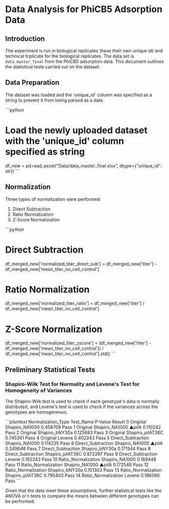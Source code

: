 # Data Analysis for PhiCB5 Adsorption Data

## Introduction

The experiment is run in biological replicates (have their own unique id) and technical triplicate for the biological replicates. 
The data set is `data_master_final` from the PhiCB5 adsorption data. This document outlines the statistical tests carried out on the dataset.

## Data Preparation

The dataset was loaded and the 'unique_id' column was specified as a string to prevent it from being parsed as a date.

\```python
# Load the newly uploaded dataset with the 'unique_id' column specified as string
df_new = pd.read_excel("Data/data_master_final.xlsx", dtype={"unique_id": str})
\```

## Normalization

Three types of normalization were performed:

1. Direct Subtraction
2. Ratio Normalization
3. Z-Score Normalization

\```python
# Direct Subtraction
df_merged_new['normalized_titer_direct_sub'] = df_merged_new['titer'] - df_merged_new['mean_titer_no_cell_control']

# Ratio Normalization
df_merged_new['normalized_titer_ratio'] = df_merged_new['titer'] / df_merged_new['mean_titer_no_cell_control']

# Z-Score Normalization
df_merged_new['normalized_titer_zscore'] = (df_merged_new['titer'] - df_merged_new['mean_titer_no_cell_control']) / df_merged_new['mean_titer_no_cell_control'].std()
\```

## Preliminary Statistical Tests

### Shapiro-Wilk Test for Normality and Levene's Test for Homogeneity of Variances

The Shapiro-Wilk test is used to check if each genotype's data is normally distributed, and Levene's test is used to check if the variances across the genotypes are homogeneous.

\```plaintext
     Normalization_Type             Test_Name   P-Value Result
0              Original        Shapiro_NA1000  0.458709   Pass
1              Original  Shapiro_NA1000 ▲pilA  0.110242   Pass
2              Original        Shapiro_bNY30a  0.125683   Pass
3              Original      Shapiro_pilAT36C  0.745261   Pass
4              Original                Levene  0.402243   Pass
5    Direct_Subtraction        Shapiro_NA1000  0.114235   Pass
6    Direct_Subtraction  Shapiro_NA1000 ▲pilA  0.249646   Pass
7    Direct_Subtraction        Shapiro_bNY30a  0.171544   Pass
8    Direct_Subtraction      Shapiro_pilAT36C  0.872297   Pass
9    Direct_Subtraction                Levene  0.182243   Pass
10  Ratio_Normalization        Shapiro_NA1000  0.189448   Pass
11  Ratio_Normalization  Shapiro_NA1000 ▲pilA  0.172546   Pass
12  Ratio_Normalization        Shapiro_bNY30a  0.101303   Pass
13  Ratio_Normalization      Shapiro_pilAT36C  0.795403   Pass
14  Ratio_Normalization                Levene  0.186566   Pass
\```

Given that the data meet these assumptions, further statistical tests like the ANOVA or t-tests to compare the means between different genotypes can be performed.

